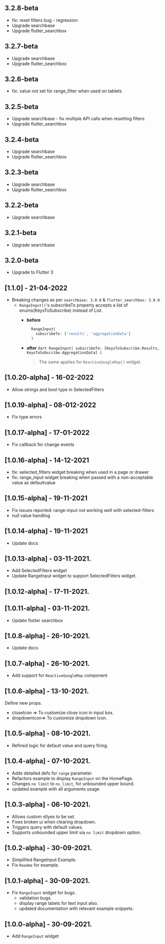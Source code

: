 ## 3.2.8-beta

- fix: reset filters bug - regression
- Upgrade searchbase
- Upgrade flutter_searchbox

## 3.2.7-beta

- Upgrade searchbase
- Upgrade flutter_searchbox

## 3.2.6-beta

- fix: value not set for range_filter when used on tablets

## 3.2.5-beta

- Upgrade searchbase - fix multiple API calls when resetting filters
- Upgrade flutter_searchbox

## 3.2.4-beta

- Upgrade searchbase
- Upgrade flutter_searchbox

## 3.2.3-beta

- Upgrade searchbase
- Upgrade flutter_searchbox

## 3.2.2-beta

- Upgrade searchbase

## 3.2.1-beta

- Upgrade searchbase

## 3.2.0-beta

- Upgrade to Flutter 3

## [1.1.0] - 21-04-2022

- Breaking changes as per `searchbase: 3.0.0` & `flutter_searchbox: 3.0.0`
  - `RangeInput()`'s subscribeTo property accepts a list of enums(KeysToSubscribe) instead of List<String>.
    - **before**
      ```dart
        RangeInput(
          subscribeTo: ['results', 'aggregationData']
        )
      ```
    - **after**
      `dart RangeInput( subscribeTo: [KeysToSubscribe.Results, KeysToSubscribe.AggregationData] ) `
      > The same applies for `ReactiveGoogleMap()` widget.

## [1.0.20-alpha] - 16-02-2022

- Allow strings and bool type in SelectedFilters

## [1.0.19-alpha] - 08-012-2022

- Fix type errors

## [1.0.17-alpha] - 17-01-2022

- Fix callback for change events

## [1.0.16-alpha] - 14-12-2021

- fix: selected_filters widget breaking when used in a page or drawer
- fix: range_input widget breaking when passed with a non-acceptable value as defaultvalue

## [1.0.15-alpha] - 19-11-2021

- Fix issues reported: range-input not working well with selected-filters
- null value handling

## [1.0.14-alpha] - 19-11-2021

- Update docs

## [1.0.13-alpha] - 03-11-2021.

- Add SelectedFilters widget
- Update RangeInput widget to support SelectedFilters widget.

## [1.0.12-alpha] - 17-11-2021.

## [1.0.11-alpha] - 03-11-2021.

- Update flutter searchbox

## [1.0.8-alpha] - 26-10-2021.

- Update docs

## [1.0.7-alpha] - 26-10-2021.

- Add support for `ReactiveGoogleMap` component

## [1.0.6-alpha] - 13-10-2021.

Define new props.

- closeIcon => To customize close icon in input box.
- dropdownIcon=> To customize dropdown icon.

## [1.0.5-alpha] - 08-10-2021.

- Refined logic for default value and query firing.

## [1.0.4-alpha] - 07-10-2021.

- Adds detailed defs for `range` parameter.
- Refactors example to display `RangeInput` on the HomePage.
- Changes `no limit` to `no_limit`, for unbounded upper bound.
- updated example with all arguments usage

## [1.0.3-alpha] - 06-10-2021.

- Allows custom stlyes to be set.
- Fixes broken ui when clearing dropdown.
- Triggers query with default values.
- Supports unbounded upper limit via `no limit` dropdown option.

## [1.0.2-alpha] - 30-09-2021.

- Simplified RangeInput Example.
- Fix `Readme` for example.

## [1.0.1-alpha] - 30-09-2021.

- Fix `RangeInput` widget for bugs.
  - validation bugs.
  - display range labels for text input also.
  - updated documentation with relevant example snippets.

## [1.0.0-alpha] - 30-09-2021.

- Add `RangeInput` widget
